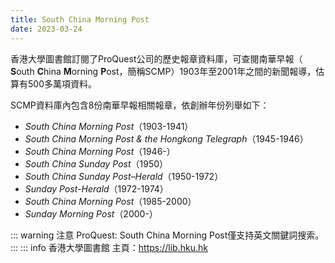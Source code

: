 ```yaml
---
title: South China Morning Post
date: 2023-03-24
---
```

<adsense></adsense>

香港大學圖書館訂閱了ProQuest公司的歷史報章資料庫，可查閱南華早報（ **S**outh **C**hina **M**orning **P**ost，簡稱SCMP）1903年至2001年之間的新聞報導，估算有500多萬項資料。

SCMP資料庫內包含8份南華早報相關報章，依創辦年份列舉如下：

- *South China Morning Post*（1903-1941）
- *South China Morning Post & the Hongkong Telegraph*（1945-1946）
- *South China Morning Post*（1946-）
- *South China Sunday Post*（1950）
- *South China Sunday Post–Herald*（1950-1972）
- *Sunday Post-Herald*（1972-1974）
- *South China Morning Post*（1985-2000）
- *Sunday Morning Post*（2000-）

::: warning 注意
ProQuest: South China Morning Post僅支持英文關鍵詞搜索。
:::
::: info 香港大學圖書館
主頁：<https://lib.hku.hk>